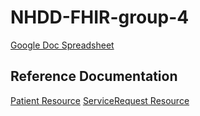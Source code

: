 # NHDD-FHIR-group-4

[Google Doc Spreadsheet](https://docs.google.com/spreadsheets/d/1xibafPKknzNSWjhLrzarehG3PJABt_JIs9Epm0YC5IY/edit?usp=sharing)

## Reference Documentation
[Patient Resource](https://www.hl7.org/fhir/patient.html)
[ServiceRequest Resource](https://www.hl7.org/fhir/servicerequest.html)
